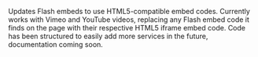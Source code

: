 Updates Flash embeds to use HTML5-compatible embed codes. Currently works with Vimeo and YouTube videos, replacing any Flash embed code it finds on the page with their respective HTML5 iframe embed code. Code has been structured to easily add more services in the future, documentation coming soon.